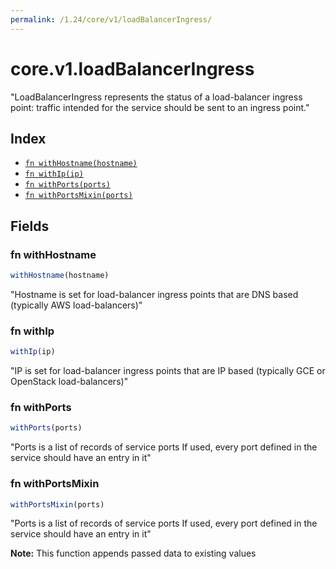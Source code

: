 ```yaml
---
permalink: /1.24/core/v1/loadBalancerIngress/
---
```


# core.v1.loadBalancerIngress

"LoadBalancerIngress represents the status of a load-balancer ingress point: traffic intended for the service should be sent to an ingress point."

## Index

* [`fn withHostname(hostname)`](#fn-withhostname)
* [`fn withIp(ip)`](#fn-withip)
* [`fn withPorts(ports)`](#fn-withports)
* [`fn withPortsMixin(ports)`](#fn-withportsmixin)

## Fields

### fn withHostname

```ts
withHostname(hostname)
```

"Hostname is set for load-balancer ingress points that are DNS based (typically AWS load-balancers)"

### fn withIp

```ts
withIp(ip)
```

"IP is set for load-balancer ingress points that are IP based (typically GCE or OpenStack load-balancers)"

### fn withPorts

```ts
withPorts(ports)
```

"Ports is a list of records of service ports If used, every port defined in the service should have an entry in it"

### fn withPortsMixin

```ts
withPortsMixin(ports)
```

"Ports is a list of records of service ports If used, every port defined in the service should have an entry in it"

**Note:** This function appends passed data to existing values